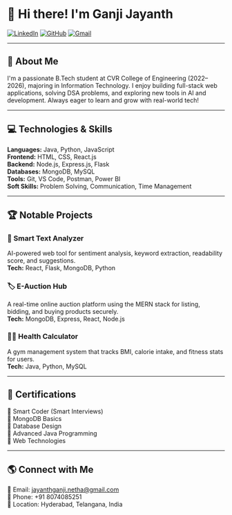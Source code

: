 
# 👋 Hi there! I'm Ganji Jayanth

[![LinkedIn](https://img.shields.io/badge/LinkedIn-blue?style=flat-square&logo=linkedin)](https://www.linkedin.com/in/ganji-jayanth) 
[![GitHub](https://img.shields.io/badge/GitHub-black?style=flat-square&logo=github)](https://github.com/GanjiJayanth)
[![Gmail](https://img.shields.io/badge/Email-red?style=flat-square&logo=gmail)](mailto:jayanthganji.netha@gmail.com)

---

## 🚀 About Me  
I'm a passionate B.Tech student at CVR College of Engineering (2022–2026), majoring in Information Technology. I enjoy building full-stack web applications, solving DSA problems, and exploring new tools in AI and development. Always eager to learn and grow with real-world tech!

---

## 💻 Technologies & Skills

**Languages:** Java, Python, JavaScript  
**Frontend:** HTML, CSS, React.js  
**Backend:** Node.js, Express.js, Flask  
**Databases:** MongoDB, MySQL  
**Tools:** Git, VS Code, Postman, Power BI  
**Soft Skills:** Problem Solving, Communication, Time Management

---

## 🏆 Notable Projects

### 🧠 Smart Text Analyzer  
AI-powered web tool for sentiment analysis, keyword extraction, readability score, and suggestions.  
**Tech:** React, Flask, MongoDB, Python

### 🏷️ E-Auction Hub  
A real-time online auction platform using the MERN stack for listing, bidding, and buying products securely.  
**Tech:** MongoDB, Express, React, Node.js

### 🏋️‍♂️ Health Calculator  
A gym management system that tracks BMI, calorie intake, and fitness stats for users.  
**Tech:** Java, Python, MySQL

---

## 📜 Certifications

🏅 Smart Coder (Smart Interviews)  
🏅 MongoDB Basics  
🏅 Database Design  
🏅 Advanced Java Programming  
🏅 Web Technologies

---

## 🌎 Connect with Me  

📧 Email: [jayanthganji.netha@gmail.com](mailto:jayanthganji.netha@gmail.com)  
📱 Phone: +91 8074085251  
📍 Location: Hyderabad, Telangana, India




